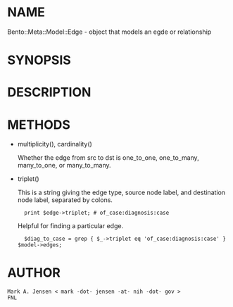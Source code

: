 # NAME

Bento::Meta::Model::Edge - object that models an egde or relationship

# SYNOPSIS

# DESCRIPTION

# METHODS

- multiplicity(), cardinality()

    Whether the edge from src to dst is one\_to\_one, one\_to\_many, many\_to\_one, or
    many\_to\_many.

- triplet()

    This is a string giving the edge type, source node label, and destination 
    node label, separated by colons. 

        print $edge->triplet; # of_case:diagnosis:case

    Helpful for finding a particular edge.

        $diag_to_case = grep { $_->triplet eq 'of_case:diagnosis:case' } $model->edges;

# AUTHOR

    Mark A. Jensen < mark -dot- jensen -at- nih -dot- gov >
    FNL
